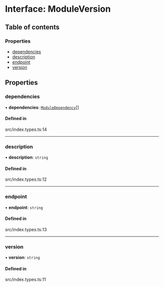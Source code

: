 # Interface: ModuleVersion

## Table of contents

### Properties

- [dependencies](../wiki/ModuleVersion#dependencies)
- [description](../wiki/ModuleVersion#description)
- [endpoint](../wiki/ModuleVersion#endpoint)
- [version](../wiki/ModuleVersion#version)

## Properties

### dependencies

• **dependencies**: [`ModuleDependency`](../wiki/ModuleDependency)[]

#### Defined in

src/index.types.ts:14

___

### description

• **description**: `string`

#### Defined in

src/index.types.ts:12

___

### endpoint

• **endpoint**: `string`

#### Defined in

src/index.types.ts:13

___

### version

• **version**: `string`

#### Defined in

src/index.types.ts:11
